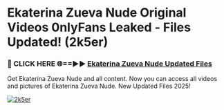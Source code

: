 # Ekaterina Zueva Nude Original Videos 0nlyFans Leaked - Files Updated! (2k5er)

<h3>🔴 CLICK HERE 🌐==►► <a href="https://tinyurl.com/5h6xmrr3" rel="nofollow">Ekaterina Zueva Nude Updated Files</a></h3>

Get Ekaterina Zueva Nude and all content. Now you can access all videos and pictures of Ekaterina Zueva Nude. New Updated Files 2025!

[![2k5er](https://i.imgur.com/KVD873Z.gif)](https://tinyurl.com/5h6xmrr3)
